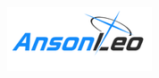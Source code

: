 <div align="center">
  <img src="https://raw.githubusercontent.com/code-with-Anson/code-with-Anson/refs/heads/main/AnsonLeo_ba-style%40logo.bluearchive.cc.png" width="260">
</div>
